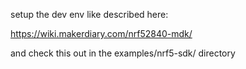setup the dev env like described here:

https://wiki.makerdiary.com/nrf52840-mdk/

and check this out in the examples/nrf5-sdk/ directory
